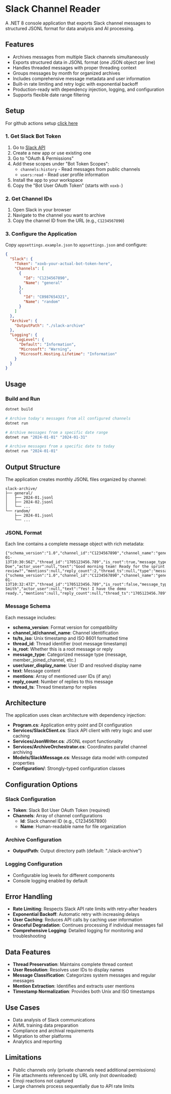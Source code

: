 # Slack Channel Reader

A .NET 8 console application that exports Slack channel messages to structured JSONL format for data analysis and AI processing.

## Features

- Archives messages from multiple Slack channels simultaneously
- Exports structured data in JSONL format (one JSON object per line)
- Handles threaded messages with proper threading context
- Groups messages by month for organized archives
- Includes comprehensive message metadata and user information
- Built-in rate limiting and retry logic with exponential backoff
- Production-ready with dependency injection, logging, and configuration
- Supports flexible date range filtering

## Setup

For github actions setup [click here](https://github.com/nicolosaullo/SlackChannelReader/blob/main/GITHUB_ACTIONS_SETUP.md)

### 1. Get Slack Bot Token

1. Go to [Slack API](https://api.slack.com/apps)
2. Create a new app or use existing one
3. Go to "OAuth & Permissions"
4. Add these scopes under "Bot Token Scopes":
   - `channels:history` - Read messages from public channels
   - `users:read` - Read user profile information
5. Install the app to your workspace
6. Copy the "Bot User OAuth Token" (starts with `xoxb-`)

### 2. Get Channel IDs

1. Open Slack in your browser
2. Navigate to the channel you want to archive
3. Copy the channel ID from the URL (e.g., `C1234567890`)

### 3. Configure the Application

Copy `appsettings.example.json` to `appsettings.json` and configure:

```json
{
  "Slack": {
    "Token": "xoxb-your-actual-bot-token-here",
    "Channels": [
      {
        "Id": "C1234567890",
        "Name": "general"
      },
      {
        "Id": "C0987654321", 
        "Name": "random"
      }
    ]
  },
  "Archive": {
    "OutputPath": "./slack-archive"
  },
  "Logging": {
    "LogLevel": {
      "Default": "Information",
      "Microsoft": "Warning",
      "Microsoft.Hosting.Lifetime": "Information"
    }
  }
}
```

## Usage

### Build and Run

```bash
dotnet build
```

```bash
# Archive today's messages from all configured channels
dotnet run

# Archive messages from a specific date range
dotnet run "2024-01-01" "2024-01-31"

# Archive messages from a specific date to today
dotnet run "2024-01-01"
```

## Output Structure

The application creates monthly JSONL files organized by channel:

```
slack-archive/
├── general/
│   ├── 2024-01.jsonl
│   ├── 2024-02.jsonl
│   └── ...
└── random/
    ├── 2024-01.jsonl
    └── ...
```

### JSONL Format

Each line contains a complete message object with rich metadata:

```jsonl
{"schema_version":"1.0","channel_id":"C1234567890","channel_name":"general","ts":"1705123456.789","ts_iso":"2024-01-13T10:30:56Z","thread_id":"1705123456.789","is_root":true,"message_type":"message","user":"U1234567","user_display_name":"John Doe","actor_user":null,"text":"Good morning team! Ready for the sprint review?","mentions":null,"reply_count":2,"thread_ts":null,"type":"message","subtype":null}
{"schema_version":"1.0","channel_id":"C1234567890","channel_name":"general","ts":"1705123567.123","ts_iso":"2024-01-13T10:32:47Z","thread_id":"1705123456.789","is_root":false,"message_type":"message","user":"U7654321","user_display_name":"Jane Smith","actor_user":null,"text":"Yes! I have the demo ready.","mentions":null,"reply_count":null,"thread_ts":"1705123456.789","type":"message","subtype":null}
```

### Message Schema

Each message includes:

- **schema_version**: Format version for compatibility
- **channel_id/channel_name**: Channel identification
- **ts/ts_iso**: Unix timestamp and ISO 8601 formatted time
- **thread_id**: Thread identifier (root message timestamp)
- **is_root**: Whether this is a root message or reply
- **message_type**: Categorized message type (message, member_joined_channel, etc.)
- **user/user_display_name**: User ID and resolved display name
- **text**: Message content
- **mentions**: Array of mentioned user IDs (if any)
- **reply_count**: Number of replies to this message
- **thread_ts**: Thread timestamp for replies

## Architecture

The application uses clean architecture with dependency injection:

- **Program.cs**: Application entry point and DI configuration
- **Services/SlackClient.cs**: Slack API client with retry logic and user caching
- **Services/JsonWriter.cs**: JSONL export functionality  
- **Services/ArchiveOrchestrator.cs**: Coordinates parallel channel archiving
- **Models/SlackMessage.cs**: Message data model with computed properties
- **Configuration/**: Strongly-typed configuration classes

## Configuration Options

### Slack Configuration
- **Token**: Slack Bot User OAuth Token (required)
- **Channels**: Array of channel configurations
  - **Id**: Slack channel ID (e.g., C1234567890)
  - **Name**: Human-readable name for file organization

### Archive Configuration
- **OutputPath**: Output directory path (default: "./slack-archive")

### Logging Configuration
- Configurable log levels for different components
- Console logging enabled by default

## Error Handling

- **Rate Limiting**: Respects Slack API rate limits with retry-after headers
- **Exponential Backoff**: Automatic retry with increasing delays
- **User Caching**: Reduces API calls by caching user information
- **Graceful Degradation**: Continues processing if individual messages fail
- **Comprehensive Logging**: Detailed logging for monitoring and troubleshooting

## Data Features

- **Thread Preservation**: Maintains complete thread context
- **User Resolution**: Resolves user IDs to display names
- **Message Classification**: Categorizes system messages and regular messages
- **Mention Extraction**: Identifies and extracts user mentions
- **Timestamp Normalization**: Provides both Unix and ISO timestamps

## Use Cases

- Data analysis of Slack communications
- AI/ML training data preparation  
- Compliance and archival requirements
- Migration to other platforms
- Analytics and reporting

## Limitations

- Public channels only (private channels need additional permissions)
- File attachments referenced by URL only (not downloaded)
- Emoji reactions not captured
- Large channels process sequentially due to API rate limits
